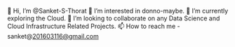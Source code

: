 👋 Hi, I’m @Sanket-S-Thorat
👀 I’m interested in donno-maybe.
🌱 I’m currently exploring the Cloud.
💞️ I’m looking to collaborate on any Data Science and Cloud Infrastructure Related Projects.
📫 How to reach me - sanket@201603116@gmail.com
